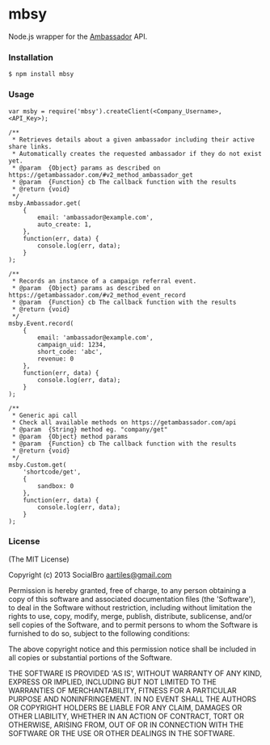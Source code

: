mbsy
====

Node.js wrapper for the [Ambassador](https://getambassador.com) API.

### Installation

	$ npm install mbsy

### Usage

    var msby = require('mbsy').createClient(<Company_Username>, <API_Key>);

	/**
	 * Retrieves details about a given ambassador including their active share links. 
	 * Automatically creates the requested ambassador if they do not exist yet.
	 * @param  {Object} params as described on https://getambassador.com/#v2_method_ambassador_get
	 * @param  {Function} cb The callback function with the results
	 * @return {void}
	 */	
    msby.Ambassador.get(
        {
            email: 'ambassador@example.com',
            auto_create: 1,
        },
        function(err, data) {
            console.log(err, data);
        }
    );

	/**
	 * Records an instance of a campaign referral event.
	 * @param  {Object} params as described on https://getambassador.com/#v2_method_event_record
	 * @param  {Function} cb The callback function with the results
	 * @return {void}
	 */		
    msby.Event.record(
        {
            email: 'ambassador@example.com',
            campaign_uid: 1234,
            short_code: 'abc',
            revenue: 0
        },
        function(err, data) {
            console.log(err, data);
        }
    );

	/**
	 * Generic api call
	 * Check all available methods on https://getambassador.com/api
	 * @param  {String} method eg. "company/get"
	 * @param  {Object} method params
	 * @param  {Function} cb The callback function with the results
	 * @return {void}
	 */	
    msby.Custom.get(
    	'shortcode/get',
        {
            sandbox: 0
        },
        function(err, data) {
            console.log(err, data);
        }
    );

### License

(The MIT License)

Copyright (c) 2013 SocialBro <aartiles@gmail.com>

Permission is hereby granted, free of charge, to any person obtaining a copy of this software and associated documentation files (the 'Software'), to deal in the Software without restriction, including without limitation the rights to use, copy, modify, merge, publish, distribute, sublicense, and/or sell copies of the Software, and to permit persons to whom the Software is furnished to do so, subject to the following conditions:

The above copyright notice and this permission notice shall be included in all copies or substantial portions of the Software.

THE SOFTWARE IS PROVIDED 'AS IS', WITHOUT WARRANTY OF ANY KIND, EXPRESS OR IMPLIED, INCLUDING BUT NOT LIMITED TO THE WARRANTIES OF MERCHANTABILITY, FITNESS FOR A PARTICULAR PURPOSE AND NONINFRINGEMENT. IN NO EVENT SHALL THE AUTHORS OR COPYRIGHT HOLDERS BE LIABLE FOR ANY CLAIM, DAMAGES OR OTHER LIABILITY, WHETHER IN AN ACTION OF CONTRACT, TORT OR OTHERWISE, ARISING FROM, OUT OF OR IN CONNECTION WITH THE SOFTWARE OR THE USE OR OTHER DEALINGS IN THE SOFTWARE.